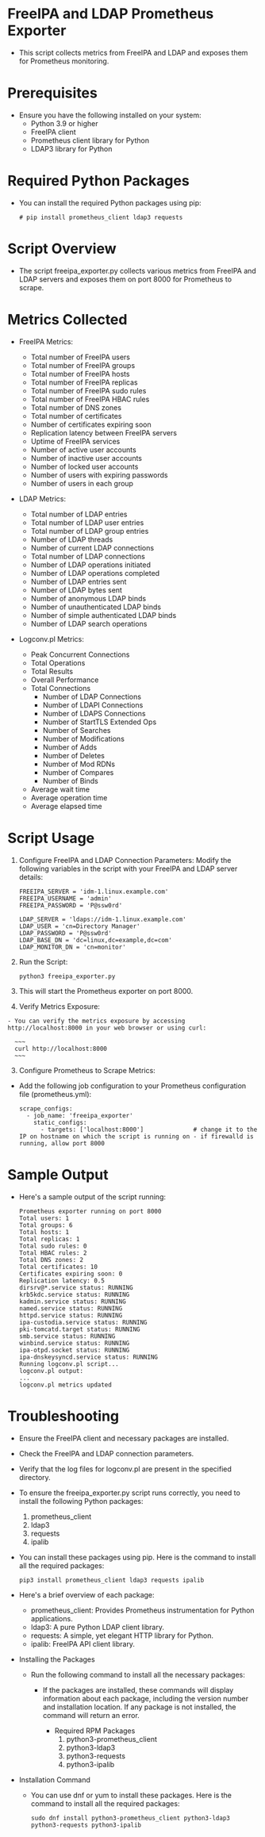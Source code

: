 # FreeIPA and LDAP Prometheus Exporter

  - This script collects metrics from FreeIPA and LDAP and exposes them for Prometheus monitoring.

# Prerequisites
- Ensure you have the following installed on your system:
    - Python 3.9 or higher
    - FreeIPA client
    - Prometheus client library for Python
    - LDAP3 library for Python

# Required Python Packages

  - You can install the required Python packages using pip:

    ~~~
    # pip install prometheus_client ldap3 requests
    ~~~

# Script Overview

  - The script freeipa_exporter.py collects various metrics from FreeIPA and LDAP servers and exposes them on port 8000 for Prometheus to scrape.

# Metrics Collected

  - FreeIPA Metrics:
    - Total number of FreeIPA users
    - Total number of FreeIPA groups
    - Total number of FreeIPA hosts
    - Total number of FreeIPA replicas
    - Total number of FreeIPA sudo rules
    - Total number of FreeIPA HBAC rules
    - Total number of DNS zones
    - Total number of certificates
    - Number of certificates expiring soon
    - Replication latency between FreeIPA servers
    - Uptime of FreeIPA services
    - Number of active user accounts
    - Number of inactive user accounts
    - Number of locked user accounts
    - Number of users with expiring passwords
    - Number of users in each group

  - LDAP Metrics:
    - Total number of LDAP entries
    - Total number of LDAP user entries
    - Total number of LDAP group entries
    - Number of LDAP threads
    - Number of current LDAP connections
    - Total number of LDAP connections
    - Number of LDAP operations initiated
    - Number of LDAP operations completed
    - Number of LDAP entries sent
    - Number of LDAP bytes sent
    - Number of anonymous LDAP binds
    - Number of unauthenticated LDAP binds
    - Number of simple authenticated LDAP binds
    - Number of LDAP search operations

  - Logconv.pl Metrics:

    - Peak Concurrent Connections
    - Total Operations
    - Total Results
    - Overall Performance
    - Total Connections
      - Number of LDAP Connections
      - Number of LDAPI Connections
      - Number of LDAPS Connections
      - Number of StartTLS Extended Ops
      - Number of Searches
      - Number of Modifications
      - Number of Adds
      - Number of Deletes
      - Number of Mod RDNs
      - Number of Compares
      - Number of Binds
    - Average wait time
    - Average operation time
    - Average elapsed time

# Script Usage

1. Configure FreeIPA and LDAP Connection Parameters:
Modify the following variables in the script with your FreeIPA and LDAP server details:

    ~~~
    FREEIPA_SERVER = 'idm-1.linux.example.com'
    FREEIPA_USERNAME = 'admin'
    FREEIPA_PASSWORD = 'P@ssw0rd'

    LDAP_SERVER = 'ldaps://idm-1.linux.example.com'
    LDAP_USER = 'cn=Directory Manager'
    LDAP_PASSWORD = 'P@ssw0rd'
    LDAP_BASE_DN = 'dc=linux,dc=example,dc=com'
    LDAP_MONITOR_DN = 'cn=monitor'
    ~~~

2. Run the Script:

    ~~~
    python3 freeipa_exporter.py
    ~~~


  1. This will start the Prometheus exporter on port 8000.
  2. Verify Metrics Exposure:


    - You can verify the metrics exposure by accessing http://localhost:8000 in your web browser or using curl:
    
      ~~~
      curl http://localhost:8000
      ~~~

3. Configure Prometheus to Scrape Metrics:

  - Add the following job configuration to your Prometheus configuration file (prometheus.yml):

    ~~~
    scrape_configs:
      - job_name: 'freeipa_exporter'
        static_configs:
          - targets: ['localhost:8000']              # change it to the IP on hostname on which the script is running on - if firewalld is running, allow port 8000
    ~~~


# Sample Output

  - Here's a sample output of the script running:

    ~~~
    Prometheus exporter running on port 8000
    Total users: 1
    Total groups: 6
    Total hosts: 1
    Total replicas: 1
    Total sudo rules: 0
    Total HBAC rules: 2
    Total DNS zones: 2
    Total certificates: 10
    Certificates expiring soon: 0
    Replication latency: 0.5
    dirsrv@*.service status: RUNNING
    krb5kdc.service status: RUNNING
    kadmin.service status: RUNNING
    named.service status: RUNNING
    httpd.service status: RUNNING
    ipa-custodia.service status: RUNNING
    pki-tomcatd.target status: RUNNING
    smb.service status: RUNNING
    winbind.service status: RUNNING
    ipa-otpd.socket status: RUNNING
    ipa-dnskeysyncd.service status: RUNNING
    Running logconv.pl script...
    logconv.pl output:
    ...
    logconv.pl metrics updated
    ~~~


# Troubleshooting

  - Ensure the FreeIPA client and necessary packages are installed.
  - Check the FreeIPA and LDAP connection parameters.
  - Verify that the log files for logconv.pl are present in the specified directory.


- To ensure the freeipa_exporter.py script runs correctly, you need to install the following Python packages:
    1. prometheus_client
    2. ldap3
    3. requests
    4. ipalib

- You can install these packages using pip. Here is the command to install all the required packages:

  ~~~
  pip3 install prometheus_client ldap3 requests ipalib
  ~~~


- Here's a brief overview of each package:
  - prometheus_client: Provides Prometheus instrumentation for Python applications.
  - ldap3: A pure Python LDAP client library.
  - requests: A simple, yet elegant HTTP library for Python.
  - ipalib: FreeIPA API client library.


- Installing the Packages


  - Run the following command to install all the necessary packages:

    - If the packages are installed, these commands will display information about each package, including the version number and installation location. If any package is not installed, the command will return an error.

        - Required RPM Packages
          1. python3-prometheus_client
          2. python3-ldap3
          3. python3-requests
          4. python3-ipalib


- Installation Command

  - You can use dnf or yum to install these packages. Here is the command to install all the required packages:

    ~~~
    sudo dnf install python3-prometheus_client python3-ldap3 python3-requests python3-ipalib
    ~~~

